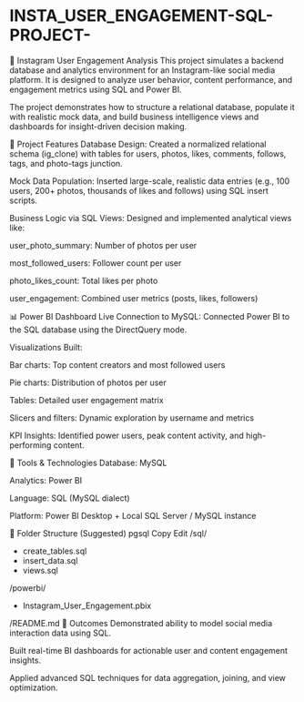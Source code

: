 # INSTA_USER_ENGAGEMENT-SQL-PROJECT-

📸 Instagram User Engagement Analysis
This project simulates a backend database and analytics environment for an Instagram-like social media platform. It is designed to analyze user behavior, content performance, and engagement metrics using SQL and Power BI.

The project demonstrates how to structure a relational database, populate it with realistic mock data, and build business intelligence views and dashboards for insight-driven decision making.

🧱 Project Features
Database Design: Created a normalized relational schema (ig_clone) with tables for users, photos, likes, comments, follows, tags, and photo-tags junction.

Mock Data Population: Inserted large-scale, realistic data entries (e.g., 100 users, 200+ photos, thousands of likes and follows) using SQL insert scripts.

Business Logic via SQL Views: Designed and implemented analytical views like:

user_photo_summary: Number of photos per user

most_followed_users: Follower count per user

photo_likes_count: Total likes per photo

user_engagement: Combined user metrics (posts, likes, followers)

📊 Power BI Dashboard
Live Connection to MySQL: Connected Power BI to the SQL database using the DirectQuery mode.

Visualizations Built:

Bar charts: Top content creators and most followed users

Pie charts: Distribution of photos per user

Tables: Detailed user engagement matrix

Slicers and filters: Dynamic exploration by username and metrics

KPI Insights: Identified power users, peak content activity, and high-performing content.

🔧 Tools & Technologies
Database: MySQL

Analytics: Power BI

Language: SQL (MySQL dialect)

Platform: Power BI Desktop + Local SQL Server / MySQL instance

📁 Folder Structure (Suggested)
pgsql
Copy
Edit
/sql/
  - create_tables.sql
  - insert_data.sql
  - views.sql

/powerbi/
  - Instagram_User_Engagement.pbix

/README.md
🚀 Outcomes
Demonstrated ability to model social media interaction data using SQL.

Built real-time BI dashboards for actionable user and content engagement insights.

Applied advanced SQL techniques for data aggregation, joining, and view optimization.
